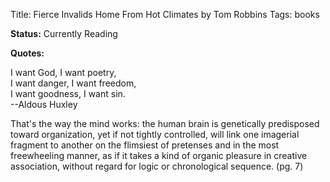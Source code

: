 Title: Fierce Invalids Home From Hot Climates by Tom Robbins
Tags: books

**Status:** Currently Reading

**Quotes:**

I want God, I want poetry,  
I want danger, I want freedom,  
I want goodness, I want sin.  
		--Aldous Huxley

That's the way the mind works: the human brain is genetically predisposed toward organization, yet if not tightly controlled, will link one imagerial fragment to another on the flimsiest of pretenses and in the most freewheeling manner, as if it takes a kind of organic pleasure in creative association, without regard for logic or chronological sequence. (pg. 7)


